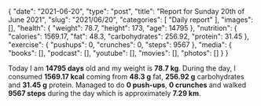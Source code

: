 {
    "date": "2021-06-20",
    "type": "post",
    "title": "Report for Sunday 20th of June 2021",
    "slug": "2021\/06\/20",
    "categories": [
        "Daily report"
    ],
    "images": [],
    "health": {
        "weight": 78.7,
        "height": 173,
        "age": 14795
    },
    "nutrition": {
        "calories": 1569.17,
        "fat": 48.3,
        "carbohydrates": 256.92,
        "protein": 31.45
    },
    "exercise": {
        "pushups": 0,
        "crunches": 0,
        "steps": 9567
    },
    "media": {
        "books": [],
        "podcast": [],
        "youtube": [],
        "movies": [],
        "photos": []
    }
}

Today I am <strong>14795 days</strong> old and my weight is <strong>78.7 kg</strong>. During the day, I consumed <strong>1569.17 kcal</strong> coming from <strong>48.3 g</strong> fat, <strong>256.92 g</strong> carbohydrates and <strong>31.45 g</strong> protein. Managed to do <strong>0 push-ups</strong>, <strong>0 crunches</strong> and walked <strong>9567 steps</strong> during the day which is approximately <strong>7.29 km</strong>.